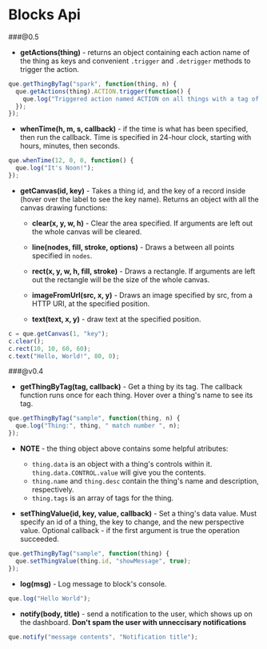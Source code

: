 Blocks Api
===

###@0.5

- **getActions(thing)** - returns an object containing each action name of the thing as
keys and convenient `.trigger` and `.detrigger` methods to trigger the action.
```javascript
que.getThingByTag("spark", function(thing, n) {
  que.getActions(thing).ACTION.trigger(function() {
    que.log("Triggered action named ACTION on all things with a tag of spark");
  });
});
```

- **whenTime(h, m, s, callback)** - if the time is what has been specified, then run the callback.
Time is specified in 24-hour clock, starting with hours, minutes, then seconds.
```javascript
que.whenTime(12, 0, 0, function() {
  que.log("It's Noon!");
});
```

- **getCanvas(id, key)** - Takes a thing id, and the key of a record inside (hover over the label
to see the key name). Returns an object with all the canvas drawing functions:

  - **clear(x, y, w, h)** - Clear the area specified. If arguments are left out the
  whole canvas will be cleared.

  - **line(nodes, fill, stroke, options)** - Draws a between all points specified in `nodes`.

  - **rect(x, y, w, h, fill, stroke)** - Draws a rectangle.  If arguments are left out the
  rectangle will be the size of the whole canvas.

  - **imageFromUrl(src, x, y)** - Draws an image specified by src, from a HTTP URI,
  at the specified position.

  - **text(text, x, y)** - draw text at the specified position.

```javascript
c = que.getCanvas(1, "key");
c.clear();
c.rect(10, 10, 60, 60);
c.text("Hello, World!", 80, 0);
```

###@v0.4

- **getThingByTag(tag, callback)** - Get a thing by its tag. The callback function
runs once for each thing. Hover over a thing's name to see its tag.
```javascript
que.getThingByTag("sample", function(thing, n) {
  que.log("Thing:", thing, " match number ", n);
});
```

  - **NOTE** - the thing object above contains some helpful atributes:
    - `thing.data` is an object with a thing's controls within it.
    `thing.data.CONTROL.value` will give you the contents.
    - `thing.name` and `thing.desc` contain the thing's name and
    description, respectively.
    - `thing.tags` is an array of tags for the thing.


- **setThingValue(id, key, value, callback)** - Set a thing's data value. Must specify
an id of a thing, the key to change, and the new perspective value. Optional callback -
if the first argument is true the operation succeeded.
```javascript
que.getThingByTag("sample", function(thing) {
  que.setThingValue(thing.id, "showMessage", true);
});
```


- **log(msg)** - Log message to block's console.
```javascript
que.log("Hello World");
```

- **notify(body, title)** - send a notification to the user, which shows up on the
dashboard. **Don't spam the user with unneccisary notifications**
```javascript
que.notify("message contents", "Notification title");
```
